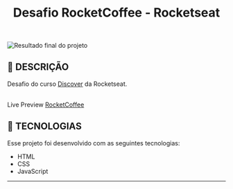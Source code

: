 <h1 align="center">
 Desafio RocketCoffee - Rocketseat
</h1>

<br>

![Resultado final do projeto]()

## 📝 DESCRIÇÃO

Desafio do curso [Discover](https://app.rocketseat.com.br/discover) da Rocketseat. </br></br>

Live Preview [RocketCoffee](https://rafaelribeiro-dev.github.io/rocketcoffee/)

## 🚀 TECNOLOGIAS

Esse projeto foi desenvolvido com as seguintes tecnologias:

- HTML
- CSS
- JavaScript

---
